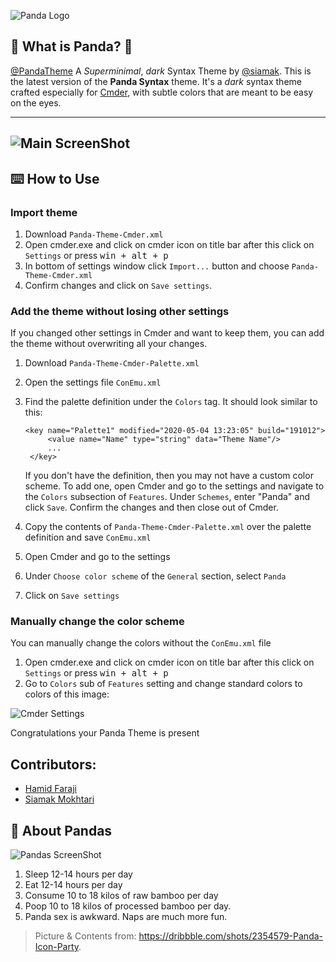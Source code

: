 ![Panda Logo](https://raw.githubusercontent.com/siamak/Panda-Theme-Cmder/master/cover.jpg)

## 🐼 What is Panda? 🐼

[@PandaTheme](http://github.com/PandaTheme) A _Superminimal_, _dark_ Syntax Theme by [@siamak](http://github.com/Siamak). This is the latest version of the **Panda Syntax** theme. It's a _dark_ syntax theme crafted especially for [Cmder](http://cmder.net/), with subtle colors that are meant to be easy on the eyes.

---

## ![Main ScreenShot](https://raw.githubusercontent.com/siamak/Panda-Theme-Cmder/master/screenshot.jpg)

## ⌨️ How to Use

### Import theme

1. Download `Panda-Theme-Cmder.xml`
2. Open cmder.exe and click on cmder icon on title bar after this click on `Settings` or press <kbd>win + alt + p</kbd>
3. In bottom of settings window click `Import...` button and choose `Panda-Theme-Cmder.xml`
4. Confirm changes and click on `Save settings`.

### Add the theme without losing other settings

If you changed other settings in Cmder and want to keep them, you can add the theme without overwriting all your changes.

1. Download `Panda-Theme-Cmder-Palette.xml`
2. Open the settings file `ConEmu.xml`
3. Find the palette definition under the `Colors` tag. It should look similar to this:

   ```
   <key name="Palette1" modified="2020-05-04 13:23:05" build="191012">
		<value name="Name" type="string" data="Theme Name"/>
		...
	</key>
   ``` 

   If you don't have the definition, then you may not have a custom color scheme. To add one, open Cmder and go to the settings and navigate to the `Colors` subsection of `Features`. Under `Schemes`, enter "Panda" and click `Save`. Confirm the changes and then close out of Cmder.

4. Copy the contents of `Panda-Theme-Cmder-Palette.xml` over the palette definition and save `ConEmu.xml`
5. Open Cmder and go to the settings
6. Under `Choose color scheme` of the `General` section, select `Panda`
7. Click on `Save settings`

### Manually change the color scheme

You can manually change the colors without the `ConEmu.xml` file

1. Open cmder.exe and click on cmder icon on title bar after this click on `Settings` or press <kbd>win + alt + p</kbd>
2. Go to `Colors` sub of `Features` setting and change standard colors to colors of this image:

![Cmder Settings](http://s1.picofile.com/file/8262127134/settings.jpg)

Congratulations your Panda Theme is present

## Contributors:

- [Hamid Faraji](http://twitter.com/hamidgreedy)
- [Siamak Mokhtari](http://siamak.us)

## 🐼 About Pandas

![Pandas ScreenShot](https://raw.githubusercontent.com/siamak/atom-panda-syntax/master/screenshots/pandas.png)

1. Sleep 12-14 hours per day
2. Eat 12-14 hours per day
3. Consume 10 to 18 kilos of raw bamboo per day
4. Poop 10 to 18 kilos of processed bamboo per day.
5. Panda sex is awkward. Naps are much more fun.

> Picture & Contents from: https://dribbble.com/shots/2354579-Panda-Icon-Party.
